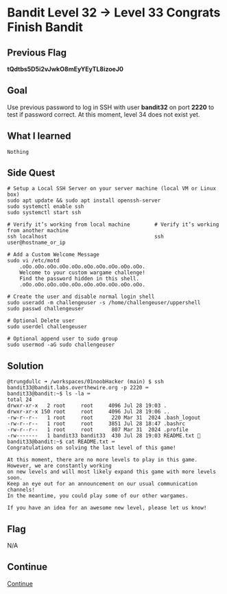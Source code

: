 # Bandit Level 32 → Level 33 Congrats Finish Bandit

## Previous Flag
<b>tQdtbs5D5i2vJwkO8mEyYEyTL8izoeJ0</b>

## Goal
Use previous password to log in SSH with user <b>bandit32</b> on port <b>2220</b> to test if password correct. At this moment, level 34 does not exist yet.

## What I learned
```
Nothing
```

## Side Quest
```
# Setup a Local SSH Server on your server machine (local VM or Linux box)
sudo apt update && sudo apt install openssh-server
sudo systemctl enable ssh
sudo systemctl start ssh

# Verify it’s working from local machine        # Verify it’s working from another machine
ssh localhost                                   ssh user@hostname_or_ip

# Add a Custom Welcome Message
sudo vi /etc/motd
    .oOo.oOo.oOo.oOo.oOo.oOo.oOo.oOo.oOo.oOo.
    Welcome to your custom wargame challenge!
    Find the password hidden in this shell.
    .oOo.oOo.oOo.oOo.oOo.oOo.oOo.oOo.oOo.oOo.

# Create the user and disable normal login shell
sudo useradd -m challengeuser -s /home/challengeuser/uppershell
sudo passwd challengeuser

# Optional Delete user
sudo userdel challengeuser

# Optional append user to sudo group
sudo usermod -aG sudo challengeuser
```

## Solution
```
@trungdullc ➜ /workspaces/01noobHacker (main) $ ssh bandit33@bandit.labs.overthewire.org -p 2220 ⌨️
bandit33@bandit:~$ ls -la ⌨️
total 24
drwxr-xr-x   2 root     root     4096 Jul 28 19:03 .
drwxr-xr-x 150 root     root     4096 Jul 28 19:06 ..
-rw-r--r--   1 root     root      220 Mar 31  2024 .bash_logout
-rw-r--r--   1 root     root     3851 Jul 28 18:47 .bashrc
-rw-r--r--   1 root     root      807 Mar 31  2024 .profile
-rw-------   1 bandit33 bandit33  430 Jul 28 19:03 README.txt 👀
bandit33@bandit:~$ cat README.txt ⌨️
Congratulations on solving the last level of this game!

At this moment, there are no more levels to play in this game. However, we are constantly working
on new levels and will most likely expand this game with more levels soon.
Keep an eye out for an announcement on our usual communication channels!
In the meantime, you could play some of our other wargames.

If you have an idea for an awesome new level, please let us know!
```

## Flag
N/A

## Continue
[Continue](./Natas0000.md)